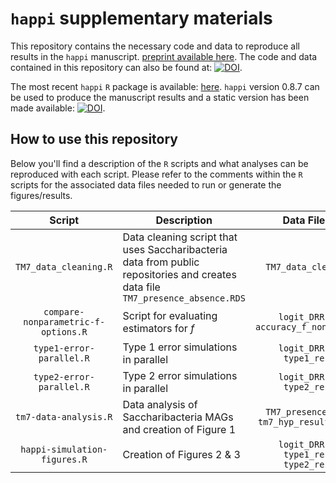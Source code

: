 
# `happi` supplementary materials 
This repository contains the necessary code and data to reproduce all results in the `happi` manuscript. [preprint available here](https://www.biorxiv.org/content/10.1101/2022.04.26.489591v1). The code and data contained in this repository can also be found at: [![DOI](https://zenodo.org/badge/483091425.svg)](https://zenodo.org/badge/latestdoi/483091425). 

The most recent `happi` `R` package is available: [here](https://github.com/statdivlab/happi). `happi` version 0.8.7 can be used to produce the manuscript results and a static version has been made available: [![DOI](https://zenodo.org/badge/DOI/10.5281/zenodo.8216120.svg)](https://doi.org/10.5281/zenodo.8216120). 

##  How to  use this repository 
Below you'll find a description of the `R` scripts and what analyses can be reproduced with each script. 
Please refer to the comments within the `R` scripts for the associated data files needed to run or generate the figures/results. 


|              **Script**             | **Description**                                                                                                                |                     **Data Files Needed**                     |
|:-----------------------------------:|--------------------------------------------------------------------------------------------------------------------------------|:-------------------------------------------------------------:|
|        `TM7_data_cleaning.R`        | Data cleaning script that uses Saccharibacteria data from public repositories and creates data file `TM7_presence_absence.RDS` | `TM7_data_cleaning_files/`                                    |
| `compare-nonparametric-f-options.R` | Script for evaluating estimators for _f_                                                                                       | `logit_DRR102664.RDS` `accuracy_f_nonparametric.RDS`          |
|       `type1-error-parallel.R`      | Type 1 error simulations in parallel                                                                                           | `logit_DRR102664.RDS` `type1_results.RDS`                     |
|       `type2-error-parallel.R`      | Type 2 error simulations in parallel                                                                                           | `logit_DRR102664.RDS` `type2_results.RDS`                     |
|          `tm7-data-analysis.R`          | Data analysis of Saccharibacteria MAGs and creation of Figure 1                                                                | `TM7_presence_absence.RDS` `tm7_hyp_results_summary.RDS`      |
|     `happi-simulation-figures.R`    | Creation of Figures 2 & 3                                                                                                      | `logit_DRR102664.RDS` `type1_results.RDS` `type2_results.RDS` |

